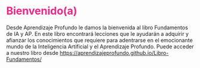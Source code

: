 # <span style="color:#F72585">Bienvenido(a)</span>
Desde Aprendizaje Profundo le damos la bienvenida al libro Fundamentos de IA y AP. En este libro encontrará lecciones que le ayudarán a adquirir y afianzar los conocimientos que requiere para adentrarse en el emocionante mundo de la Inteligencia Artificial y el Aprendizaje Profundo.
Puede acceder a nuestro libro desde https://aprendizajeprofundo.github.io/Libro-Fundamentos/
